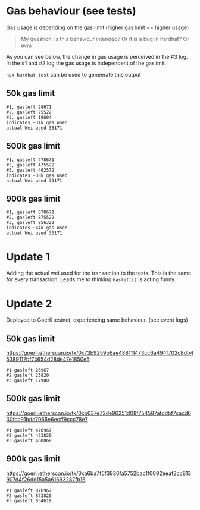 # Gas behaviour (see tests)

Gas usage is depending on the gas limit (higher gas limit == higher usage)

> My question: is this behaviour intended? Or it is a bug in hardhat? Or evm

As you can see below, the change in gas usage is perceived in the #3 log. In the #1 and #2 log the gas usage is independent of the gaslimit.

`npx hardhat test` can be used to geneerate this output

## 50k gas limit

```
#1, gasleft 28671
#2, gasleft 25522
#3, gasleft 19604
indicates ~31k gas used
actual Wei used 33171
```

## 500k gas limit

```
#1, gasleft 478671
#2, gasleft 475522
#3, gasleft 462572
indicates ~38k gas used
actual Wei used 33171
```

## 900k gas limit

```
#1, gasleft 878671
#2, gasleft 875522
#3, gasleft 856322
indicates ~44k gas used
actual Wei used 33171
```

# Update 1

Adding the actual wei used for the transaction to the tests. This is the same for every transaction. Leads me to thinking `Gasleft()` is acting funny.

# Update 2

Deployed to Goerli testnet, experiencing same behaviour. (see event logs)

## 50k gas limit

https://goerli.etherscan.io/tx/0x73b9259b6ae488111473cc6a494f702c8db45389117bf74654d28de47e1850e5

```
#1 gasleft 26967
#2 gasleft 23820
#3 gasleft 17900
```

## 500k gas limit

https://goerli.etherscan.io/tx/0xb637e72de96251d08f754587afddbf7cacd630fcc91bdc7065e6ecff9ccc78e7

```
#1 gasleft 476967
#2 gasleft 473820
#3 gasleft 460868
```

## 900k gas limit

https://goerli.etherscan.io/tx/0xa6ba7f5f3936fa5752bac1f0092eeaf2cc813907d4f26dd15a5a61693287fb16

```
#1 gasleft 876967
#2 gasleft 873820
#3 gasleft 854618
```
